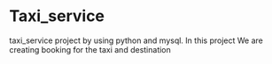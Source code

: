 # Taxi_service

taxi_service project by using python and mysql. In this project We are creating booking for the taxi and destination